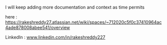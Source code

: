 

I will keep adding more documentation and context as time permits 

here : https://rakeshreddy27.atlassian.net/wiki/spaces/~712020c5f0c37410964ac4ade878008abee541/overview

LinkedIn : www.linkedin.com/in/rakeshreddy227
